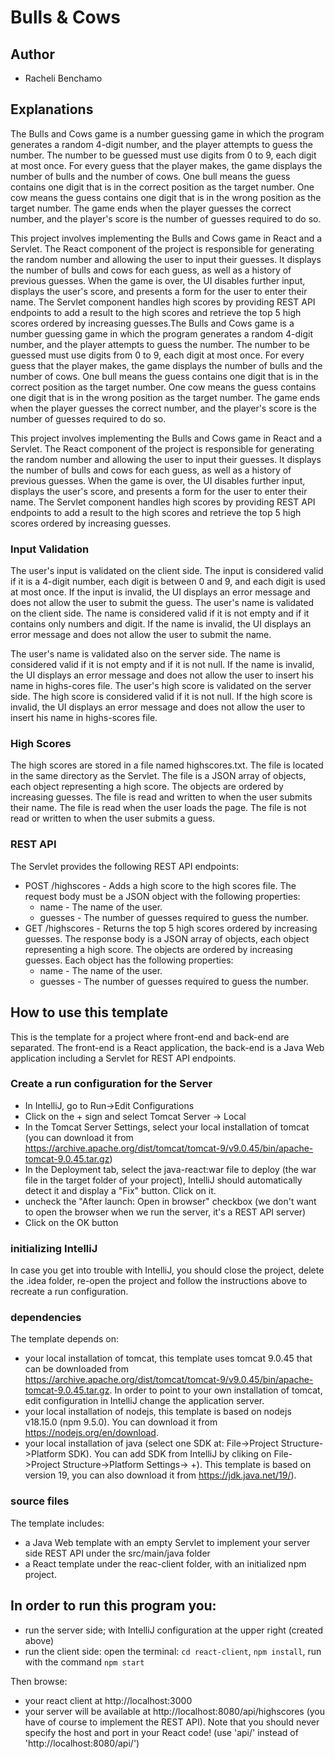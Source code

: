 # Bulls & Cows
## Author
* Racheli Benchamo

## Explanations

The Bulls and Cows game is a number guessing game in which the program generates a random 4-digit number, and the player attempts to guess the number. The number to be guessed must use digits from 0 to 9, each digit at most once. For every guess that the player makes, the game displays the number of bulls and the number of cows. One bull means the guess contains one digit that is in the correct position as the target number. One cow means the guess contains one digit that is in the wrong position as the target number. The game ends when the player guesses the correct number, and the player's score is the number of guesses required to do so.

This project involves implementing the Bulls and Cows game in React and a Servlet. The React component of the project is responsible for generating the random number and allowing the user to input their guesses. It displays the number of bulls and cows for each guess, as well as a history of previous guesses. When the game is over, the UI disables further input, displays the user's score, and presents a form for the user to enter their name. The Servlet component handles high scores by providing REST API endpoints to add a result to the high scores and retrieve the top 5 high scores ordered by increasing guesses.The Bulls and Cows game is a number guessing game in which the program generates a random 4-digit number, and the player attempts to guess the number. The number to be guessed must use digits from 0 to 9, each digit at most once. For every guess that the player makes, the game displays the number of bulls and the number of cows. One bull means the guess contains one digit that is in the correct position as the target number. One cow means the guess contains one digit that is in the wrong position as the target number. The game ends when the player guesses the correct number, and the player's score is the number of guesses required to do so.

This project involves implementing the Bulls and Cows game in React and a Servlet. The React component of the project is responsible for generating the random number and allowing the user to input their guesses. It displays the number of bulls and cows for each guess, as well as a history of previous guesses. When the game is over, the UI disables further input, displays the user's score, and presents a form for the user to enter their name. The Servlet component handles high scores by providing REST API endpoints to add a result to the high scores and retrieve the top 5 high scores ordered by increasing guesses.

### Input Validation
The user's input is validated on the client side. The input is considered valid if it is a 4-digit number, each digit is between 0 and 9, and each digit is used at most once. If the input is invalid, the UI displays an error message and does not allow the user to submit the guess.
The user's name is validated on the client side. The name is considered valid if it is not empty and if it contains only numbers and digit. If the name is invalid, the UI displays an error message and does not allow the user to submit the name.

The user's name is validated also on the server side. The name is considered valid if it is not empty and if it is not null. If the name is invalid, the UI displays an error message and does not allow the user to insert his name in highs-cores file.
The user's high score is validated on the server side. The high score is considered valid if it is not null. If the high score is invalid, the UI displays an error message and does not allow the user to insert his name in highs-scores file.
### High Scores
The high scores are stored in a file named highscores.txt. The file is located in the same directory as the Servlet. The file is a JSON array of objects, each object representing a high score. The objects are ordered by increasing guesses. The file is read and written to when the user submits their name. The file is read when the user loads the page. The file is not read or written to when the user submits a guess.

### REST API
The Servlet provides the following REST API endpoints:
* POST /highscores - Adds a high score to the high scores file. The request body must be a JSON object with the following properties:
  * name - The name of the user.
  * guesses - The number of guesses required to guess the number.
* GET /highscores - Returns the top 5 high scores ordered by increasing guesses. The response body is a JSON array of objects, each object representing a high score. The objects are ordered by increasing guesses. Each object has the following properties:
  * name - The name of the user.
  * guesses - The number of guesses required to guess the number.

## How to use this template
This is the template for a project where front-end and back-end are separated.
The front-end is a React application, the back-end is a Java Web application
including a Servlet for REST API endpoints.

### Create a run configuration for the Server
* In IntelliJ, go to Run->Edit Configurations
* Click on the + sign and select Tomcat Server -> Local
* In the Tomcat Server Settings, select your local installation of tomcat (you can download it from https://archive.apache.org/dist/tomcat/tomcat-9/v9.0.45/bin/apache-tomcat-9.0.45.tar.gz)
* In the Deployment tab, select the java-react:war file to deploy (the war file in the target folder of your project), IntelliJ should automatically detect it and display a "Fix" button. Click on it.
* uncheck the "After launch: Open in browser" checkbox (we don't want to open the browser when we run the server, it's a REST API server)
* Click on the OK button


### initializing IntelliJ
In case you get into trouble with IntelliJ, you should close the project,
delete the .idea folder, re-open the project and follow the instructions above to
recreate a run configuration.

###  dependencies
The template depends on:
* your local installation of tomcat, this template uses
  tomcat 9.0.45 that can be downloaded from https://archive.apache.org/dist/tomcat/tomcat-9/v9.0.45/bin/apache-tomcat-9.0.45.tar.gz.
  In order to point to your own installation of tomcat, edit configuration in IntelliJ change the application server.
* your local installation of nodejs, this template is based on nodejs v18.15.0 (npm 9.5.0). You can download it from https://nodejs.org/en/download.
* your local installation of java (select one SDK at: File->Project Structure->Platform SDK). You can add SDK from IntelliJ by cliking on  File->Project Structure->Platform Settings-> +).
  This template is based on version 19, you can also download it from https://jdk.java.net/19/).

###  source files
The template includes:
* a Java Web template with an empty Servlet to implement your server side REST API under the src/main/java folder
* a React template under the reac-client folder, with an initialized npm project.

## In order to run this program you:
* run the server side; with IntelliJ configuration at the upper right (created above)
* run the client side: open the terminal: `cd react-client`, `npm install`,  run with the command `npm start`

Then browse:
* your react client at http://localhost:3000
* your server will be available at http://localhost:8080/api/highscores (you have of course to implement the REST API).
  Note that you should never specify the host and port in your React code! (use 'api/' instead of 'http://localhost:8080/api/')

